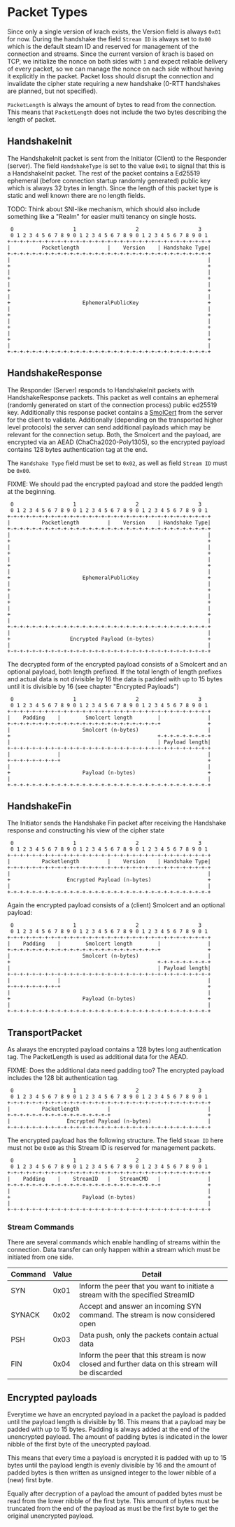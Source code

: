 # Packet Types

Since only a single version of krach exists, the Version field is always `0x01` for now. During
the handshake the field `Stream ID` is always set to `0x00` which is the default steam ID and reserved
for management of the connection and streams.
Since the current version of krach is based on TCP, we initialize the nonce on both sides with `1`
and expect reliable delivery of every packet, so we can manage the nonce on each side without having
it explicitly in the packet. Packet loss should disrupt the connection and invalidate the cipher state
requiring a new handshake (0-RTT handshakes are planned, but not specified).

`PacketLength` is always the amount of bytes to read from the connection. This means that
`PacketLength` does not include the two bytes describing the length of packet.

## HandshakeInit

The HandshakeInit packet is sent from the Initiator (Client) to the Responder (server).
The field `HandshakeType` is set to the value `0x01` to signal that this is a HandshakeInit
packet. The rest of the packet contains a Ed25519 ephemeral (before connection startup randomly
generated) public key which is always 32 bytes in length. Since the length of this packet type is
static and well known there are no length fields.

TODO: Think about SNI-like mechanism, which should also include something like a "Realm" for easier multi tenancy 
on single hosts.

```
 0                   1                   2                   3
 0 1 2 3 4 5 6 7 8 9 0 1 2 3 4 5 6 7 8 9 0 1 2 3 4 5 6 7 8 9 0 1
+-+-+-+-+-+-+-+-+-+-+-+-+-+-+-+-+-+-+-+-+-+-+-+-+-+-+-+-+-+-+-+-+
|          Packetlength         |    Version    | Handshake Type|
+-+-+-+-+-+-+-+-+-+-+-+-+-+-+-+-+-+-+-+-+-+-+-+-+-+-+-+-+-+-+-+-+
|                                                               |
+                                                               +
|                                                               |
+                                                               +
|                                                               |
+                                                               +
|                                                               |
+                       EphemeralPublicKey                      +
|                                                               |
+                                                               +
|                                                               |
+                                                               +
|                                                               |
+                                                               +
|                                                               |
+-+-+-+-+-+-+-+-+-+-+-+-+-+-+-+-+-+-+-+-+-+-+-+-+-+-+-+-+-+-+-+-+
```

## HandshakeResponse

The Responder (Server) responds to HandshakeInit packets with HandshakeResponse packets.
This packet as well contains an ephemeral (randomly generated on start of the connection process)
public ed25519 key. Additionally this response packet contains a [SmolCert](https://github.com/smolcert)
from the server for the client to validate. Additionally (depending on the transported higher level protocols)
the server can send additional payloads which may be relevant for the connection setup. Both, the Smolcert
and the payload, are encrypted via an AEAD (ChaCha2020-Poly1305), so the encrypted payload contains
128 bytes authentication tag at the end.

The `Handshake Type` field must be set to `0x02`, as well as field `Stream ID` must be `0x00`.

FIXME: We should pad the encrypted payload and store the padded length at the beginning.

```
 0                   1                   2                   3
 0 1 2 3 4 5 6 7 8 9 0 1 2 3 4 5 6 7 8 9 0 1 2 3 4 5 6 7 8 9 0 1
+-+-+-+-+-+-+-+-+-+-+-+-+-+-+-+-+-+-+-+-+-+-+-+-+-+-+-+-+-+-+-+-+
|          Packetlength         |    Version    | Handshake Type|
+-+-+-+-+-+-+-+-+-+-+-+-+-+-+-+-+-+-+-+-+-+-+-+-+-+-+-+-+-+-+-+-+
|                                                               |
+                                                               +
|                                                               |
+                                                               +
|                                                               |
+                                                               +
|                                                               |
+                       EphemeralPublicKey                      +
|                                                               |
+                                                               +
|                                                               |
+                                                               +
|                                                               |
+                                                               +
|                                                               |
+-+-+-+-+-+-+-+-+-+-+-+-+-+-+-+-+-+-+-+-+-+-+-+-+-+-+-+-+-+-+-+-+
|                                                               |
+                   Encrypted Payload (n-bytes)                 +
|                                                               |
+-+-+-+-+-+-+-+-+-+-+-+-+-+-+-+-+-+-+-+-+-+-+-+-+-+-+-+-+-+-+-+-+
```

The decrypted form of the encrypted payload consists of a Smolcert and an optional payload,
both length prefixed. If the total length of length prefixes and actual data is not divisible by
16 the data is padded with up to 15 bytes until it is divisible by 16 (see chapter "Encrypted Payloads")

```
 0                   1                   2                   3
 0 1 2 3 4 5 6 7 8 9 0 1 2 3 4 5 6 7 8 9 0 1 2 3 4 5 6 7 8 9 0 1
+-+-+-+-+-+-+-+-+-+-+-+-+-+-+-+-+-+-+-+-+-+-+-+-+-+-+-+-+-+-+-+-+
|    Padding    |        Smolcert length        |               |
+-+-+-+-+-+-+-+-+-+-+-+-+-+-+-+-+-+-+-+-+-+-+-+-+               +
|                       Smolcert (n-bytes)                      |
+                                               +-+-+-+-+-+-+-+-+
|                                               | Payload length|
+-+-+-+-+-+-+-+-+-+-+-+-+-+-+-+-+-+-+-+-+-+-+-+-+-+-+-+-+-+-+-+-+
|               |                                               |
+-+-+-+-+-+-+-+-+                                               +
|                                                               |
+                       Payload (n-bytes)                       +
|                                                               |
+-+-+-+-+-+-+-+-+-+-+-+-+-+-+-+-+-+-+-+-+-+-+-+-+-+-+-+-+-+-+-+-+
```

## HandshakeFin

The Initiator sends the Handshake Fin packet after receiving the Handshake response
and constructing his view of the cipher state

```
 0                   1                   2                   3
 0 1 2 3 4 5 6 7 8 9 0 1 2 3 4 5 6 7 8 9 0 1 2 3 4 5 6 7 8 9 0 1
+-+-+-+-+-+-+-+-+-+-+-+-+-+-+-+-+-+-+-+-+-+-+-+-+-+-+-+-+-+-+-+-+
|          Packetlength         |    Version    | Handshake Type|
+-+-+-+-+-+-+-+-+-+-+-+-+-+-+-+-+-+-+-+-+-+-+-+-+-+-+-+-+-+-+-+-+
|                                                               |
+                  Encrypted Payload (n-bytes)                  +
|                                                               |
+-+-+-+-+-+-+-+-+-+-+-+-+-+-+-+-+-+-+-+-+-+-+-+-+-+-+-+-+-+-+-+-+
```

Again the encrypted payload consists of a (client) Smolcert and an optional
payload:

```
 0                   1                   2                   3
 0 1 2 3 4 5 6 7 8 9 0 1 2 3 4 5 6 7 8 9 0 1 2 3 4 5 6 7 8 9 0 1
+-+-+-+-+-+-+-+-+-+-+-+-+-+-+-+-+-+-+-+-+-+-+-+-+-+-+-+-+-+-+-+-+
|    Padding    |        Smolcert length        |               |
+-+-+-+-+-+-+-+-+-+-+-+-+-+-+-+-+-+-+-+-+-+-+-+-+               +
|                       Smolcert (n-bytes)                      |
+                                               +-+-+-+-+-+-+-+-+
|                                               | Payload length|
+-+-+-+-+-+-+-+-+-+-+-+-+-+-+-+-+-+-+-+-+-+-+-+-+-+-+-+-+-+-+-+-+
|               |                                               |
+-+-+-+-+-+-+-+-+                                               +
|                                                               |
+                       Payload (n-bytes)                       +
|                                                               |
+-+-+-+-+-+-+-+-+-+-+-+-+-+-+-+-+-+-+-+-+-+-+-+-+-+-+-+-+-+-+-+-+
```

## TransportPacket

As always the encrypted payload contains a 128 bytes
long authentication tag. The PacketLength is used as additional data
for the AEAD.

FIXME: Does the additional data need padding too?
The encrypted payload includes the 128 bit authentication tag.

```
 0                   1                   2                   3
 0 1 2 3 4 5 6 7 8 9 0 1 2 3 4 5 6 7 8 9 0 1 2 3 4 5 6 7 8 9 0 1
+-+-+-+-+-+-+-+-+-+-+-+-+-+-+-+-+-+-+-+-+-+-+-+-+-+-+-+-+-+-+-+-+
|          Packetlength         |                               |
+-+-+-+-+-+-+-+-+-+-+-+-+-+-+-+-+                               +
|                  Encrypted Payload (n-bytes)                  |
+-+-+-+-+-+-+-+-+-+-+-+-+-+-+-+-+-+-+-+-+-+-+-+-+-+-+-+-+-+-+-+-+
```

The encrypted payload has the following structure.
The field `Steam ID` here must not be `0x00` as this Stream ID is reserved
for management packets.

```
 0                   1                   2                   3
 0 1 2 3 4 5 6 7 8 9 0 1 2 3 4 5 6 7 8 9 0 1 2 3 4 5 6 7 8 9 0 1
+-+-+-+-+-+-+-+-+-+-+-+-+-+-+-+-+-+-+-+-+-+-+-+-+-+-+-+-+-+-+-+-+
|    Padding    |    StreamID   |   StreamCMD   |               |
+-+-+-+-+-+-+-+-+-+-+-+-+-+-+-+-+-+-+-+-+-+-+-+-+               +
|                                                               |
+                       Payload (n-bytes)                       +
|                                                               |
+-+-+-+-+-+-+-+-+-+-+-+-+-+-+-+-+-+-+-+-+-+-+-+-+-+-+-+-+-+-+-+-+
```

### Stream Commands

There are several commands which enable handling of streams within the connection. Data transfer
can only happen within a stream which must be initiated from one side.

| Command | Value | Detail
|---------|-------|--------------------
| SYN     | 0x01  | Inform the peer that you want to initiate a stream with the specified StreamID
| SYNACK  | 0x02  | Accept and answer an incoming SYN command. The stream is now considered open
| PSH     | 0x03  | Data push, only the packets contain actual data
| FIN     | 0x04  | Inform the peer that this stream is now closed and further data on this stream will be discarded



## Encrypted payloads

Everytime we have an encrypted payload in a packet the payload is padded until the payload length
is divisible by 16. This means that a payload may be padded with up to 15 bytes.
Padding is always added at the end of the unencrypted payload. The amount of padding bytes
is indicated in the lower nibble of the first byte of the unecrypted payload.

This means that every time a payload is encrypted it is padded with up to 15 bytes until the payload
length is evenly divisible by 16 and the amount of padded bytes is then written as unsigned integer
to the lower nibble of a (new) first byte.

Equally after decryption of a payload the amount of padded bytes must be read from the lower nibble of 
the first byte. This amount of bytes must be truncated from the end of the payload as must be the first
byte to get the original unencrypted payload.


